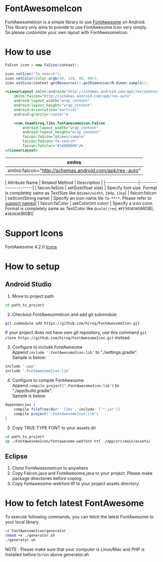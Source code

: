 # FontAwesomeIcon

FontAwesomeIcon is a simple library to use [FontAwesome](http://fontawesome.io) on Android.  
This library only aims to provide to use FontAwesome Icon very simply.  
So please customize your own layout with FontAwesomeIcon.  

# How to use
```java
FaIcon icon = new FaIcon(context);

icon.setIcon("fa-search");
icon.setColor(Color.argb(20, 128, 00, 00));
icon.setSize(context.getResources().getDimension(R.dimen.sample));
```

```xml
<LinearLayout xmlns:android="http://schemas.android.com/apk/res/android"
    xmlns:faicon="http://schemas.android.com/apk/res-auto"
    android:layout_width="wrap_content"
    android:layout_height="wrap_content"
    android:orientation="vertical"
    android:gravity="center">

    <com.teamhiroq.libs.fontawesomeicon.FaIcon
        android:layout_width="wrap_content"
        android:layout_height="wrap_content"
        faicon:faSize="@dimen/sample"
        faicon:faIcon="fa-search"
        faicon:faColor="#14800000"/>
</LinearLayout>
```

|xmlns|
|-----|
|xmlns:faicon="http://schemas.android.com/apk/res-auto"|
  
| Attribute Name  | Related Method        | Description |
|-----------------|-----------------------|
| faicon:faSize   | setSize(float size)   | Specify font size. Format is completely same as TextSize like `@dimen/width`, `10dp`, `13sp`|
| faicon:faIcon   | setIcon(String name)  | Specify an icon name lile `fa-****`. Please refer to [support names](http://fontawesome.io/icons/)|
| faicon:faColor  | setColor(int color)   | Specify a icon color. Format is completely same as TextColor like `@color/red`, `#FF303030`(ARGB), `#303030`(RGB)|



# Support Icons
FontAwesome 4.2.0 [Icons](http://fontawesome.io/icons/)

# How to setup
## Android Studio
1. Move to project path  
```bash
cd path_to_project
```

2. Checkout FontAwesomeIcon and add git submodule  
```bash
git submodule add https://github.com/hiroq/FontAwesomeIcon.git
```
If your project does not have own git repository, use this command `git clone https://github.com/hiroq/FontAwesomeIcon.git` instead.

3. Configure to include FontAwesome  
Append `include ':FontAwesomeIcon:lib'` to "./settings.gradle".  
Sample is below:  
```./settings.gradle
include ':app'
include ':FontAwesomeIcon:lib'
```

4. Configure to compile FontAwesome  
Append `compile project(':FontAwesomeIcon:lib')` to "./app/build.gradle".  
Sample is below:  
```./app/build.gradle
dependencies {
    compile fileTree(dir: 'libs', include: ['*.jar'])
    compile project(':FontAwesomeIcon:lib')
}
```

5. Copy TRUE TYPE FONT to your assets dir  
```bash
cd path_to_project
cp ./FontAwesomeIcon/fontawesome-webfont.ttf ./app/src/main/assets/
```

## Eclipse
1. Clone FontAwesomeIcon to anywhere
2. Copy FaIcon.java and FontAwesome.java to your project. Please make package directories before coping.
3. Copy fontawesome-webfont.ttf to your project assets directory.

# How to fetch latest FontAwesome
To execute following commands, you can fetch the latest FontAwesome to your local library.

```bash
cd FontAwesomeIcon/generator
chmod +x ./generator.sh
./generator.sh
```

NOTE : Please make sure that your computer is Linux/Mac and PHP is installed before to run above generator.sh

